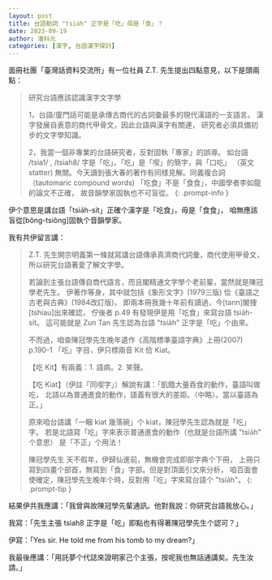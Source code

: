 ```yaml
---
layout: post
title: 台語動詞 "tsia̍h" 正字是「吃」毋是「食」？ 
date: 2023-09-19
author: 潘科元
categories: [漢字, 台語漢字探討]
---
```


面冊社團「臺灣話資料交流所」有一位社員 Z.T. 先生提出四點意見，以下是頭兩點：

> 研究台語應該認識漢字文字學
> 
> 1，台語/廈門話可能是承傳古商代的古詞彙最多的現代漢語的一支語言。
> 漢字發展自表意的商代甲骨文，因此台語與漢字有關連，
> 研究者必須具備初步的文字學知識。
> 
> 2，我當一個非專業的台語硏究者，反對固執「專家」的誤導。
> 如台語 /tsia1/ , /tsiah8/ 字是「吃」。「吃」是「喫」的簡字，與「口吃」
> （英文statter) 無關。今天讀到張大春的著作有同樣見解。同義複合詞
> （tautomaric compound words) 「吃食」不是「食食」，中國學者李如龍的論文不正確，
> 故音韻學家固執也不可盲從。
{: .prompt-info }

伊个意思是講台語「tsia̍h-si̍t」正確个漢字是「吃食」，毋是「食食」，
咱無應該盲從[bông-tsiông]固執个音韻學家。

我有共伊留言講：

> Z.T. 先生開宗明義第一條就寫講台語傳承真濟商代詞彙，商代使用甲骨文，
> 所以研究台語著愛了解文字學。
> 
> 若論到主張台語傳自商代語言，而且閣精通文字學个老前輩，當然就是陳冠學老先生。
> 伊著作等身，其中就包括《象形文字》(1979三版) 佮《臺語之古老與古典》(1984改訂版)，
> 即兩本冊我幾十年前有讀過，今[tann]閣搜[tshiau]出來確認，
> 佇後者 p.49 有發現伊是用「吃食」來寫台語 tsia̍h-si̍t。
> 這可能就是 Zun Tan 先生認為台語 "tsia̍h" 正字是「吃」个由來。
> 
> 不而過，咱查陳冠學先生晚年遺作《高階標準臺語字典》上冊(2007) p.190-1
> 「吃」字目，伊只標兩音 Kit 佮 Kiat。
> 
> 【吃 Kit】有兩義：1. 語病。2. 笑聲。
> 
> 【吃 Kiat】（伊註「同喫字」）解說有講：「飢餓大量吞食的動作，臺語叫做吃，
> 北語以為普通進食的動作，語義有很大的差距。（中略）。當以臺語為正。」
> 
> 原來咱台語講「一睏 kiat 幾落碗」个 kiat，陳冠學先生認為就是「吃」字。
> 若是北語寫「吃」字來表示普通進食的動作（也就是台語所講 "tsia̍h" 个意思）
> 是「不正」个用法！
> 
> 陳冠學先生 天不假年，伊歸仙進前，無機會完成即部字典个下冊，
> 上冊只寫到四畫个部首，無寫到「食」字部。但是對頂面引文來分析，
> 咱百面會使確定，陳冠學先生晚年个時，反對用「吃」字來寫台語个 "tsia̍h"。
{: .prompt-tip }

結果伊共我應講：「我曾與故陳冠學先輩通訊。他對我說：你研究台語我放心。」

我寫：「先生主張 tsiah8 正字是「吃」即點也有得著陳冠學先生个認可？」

伊寫：「Yes sir. He told me from his tomb to my dream?」

我最後應講：「用託夢个代誌來證明家己个主張，按呢我也無話通講矣。先生汝請。」

